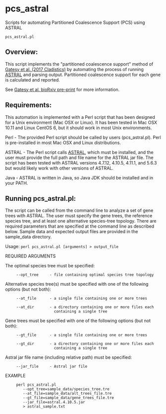 # pcs_astral
Scripts for automating Partitioned Coalescence Support (PCS) using ASTRAL

`pcs_astral.pl`

## Overview: 
This script implements the "partitioned coalescence support" method of [Gatesy et al. (2017 Cladistics)](https://onlinelibrary.wiley.com/doi/full/10.1111/cla.12170) by automating the process of running [ASTRAL](https://github.com/smirarab/ASTRAL) and parsing output. Partitioned coalescence support for each gene is calculated and reported.

See [Gatesy et al. bioRxiv pre-print](https://www.biorxiv.org/content/early/2018/11/04/461699) for more information.

## Requirements: 

This automation is implemented with a Perl script that has been designed for a Unix environment (Mac OSX or Linux). It has been tested in Mac OSX 10.11 and Linux CentOS 6, but it should work in most Unix environments.

Perl - The provided Perl script should be called by users (pcs_astral.pl). Perl is pre-installed in most Mac OSX and Linux distributions.

ASTRAL - The Perl script calls [ASTRAL](https://github.com/smirarab/ASTRAL), which must be installed, and the user must provide the full path and file name for the ASTRAL jar file. The script has been tested with ASTRAL versions 4.7.12, 4.10.5, 4.11.1, and 5.6.3 but would likely work with other versions of ASTRAL.

Java - ASTRAL is written in Java, so Java JDK should be installed and in your PATH.



## Running pcs_astral.pl:
The script can be called from the command line to analyze a set of gene trees with ASTRAL. The user must specify the gene trees, the reference species tree, and at least one alternative species-tree topology. There are required parameters that are specified at the command line as described below. Sample data and expected output files are provided in the sample_data directory.


Usage: `perl pcs_astral.pl [arguments] > output_file`

   REQUIRED ARGUMENTS
   
   The optimal species tree must be specified:
   
         --opt_tree     - file containing optimal species tree topology


   Alternative species tree(s) must be specified with one of the 
   following options (but not both): 

         --at_file      - a single file containing one or more trees

         --at_dir       - a directory containing one or more files each 
                          containing a single tree 


   Gene trees must be specified with one of the following options (but
   not both): 

         --gt_file      - a single file containing one or more trees

         --gt_dir       - a directory containing one or more files each 
                          containing a single tree 
   
   Astral jar file name (including relative path) must be specified:

         --jar_file     - Astral jar file

   EXAMPLE
   
         perl pcs_astral.pl
            --opt_tree=sample_data/species_tree.tre
            --at_file=sample_data/alt_trees_file.tre
            --gt_file=sample_data/gene_trees_file.tre
            --jar_file=astral.4.10.5.jar
            > astral_sample.txt
